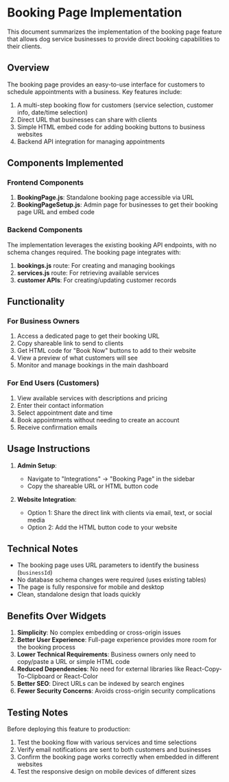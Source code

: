 # Booking Page Implementation

This document summarizes the implementation of the booking page feature that allows dog service businesses to provide direct booking capabilities to their clients.

## Overview

The booking page provides an easy-to-use interface for customers to schedule appointments with a business. Key features include:

1. A multi-step booking flow for customers (service selection, customer info, date/time selection)
2. Direct URL that businesses can share with clients
3. Simple HTML embed code for adding booking buttons to business websites
4. Backend API integration for managing appointments

## Components Implemented

### Frontend Components

1. **BookingPage.js**: Standalone booking page accessible via URL
2. **BookingPageSetup.js**: Admin page for businesses to get their booking page URL and embed code

### Backend Components

The implementation leverages the existing booking API endpoints, with no schema changes required. The booking page integrates with:

1. **bookings.js** route: For creating and managing bookings
2. **services.js** route: For retrieving available services
3. **customer APIs**: For creating/updating customer records

## Functionality

### For Business Owners

1. Access a dedicated page to get their booking URL
2. Copy shareable link to send to clients
3. Get HTML code for "Book Now" buttons to add to their website
4. View a preview of what customers will see
5. Monitor and manage bookings in the main dashboard

### For End Users (Customers)

1. View available services with descriptions and pricing
2. Enter their contact information
3. Select appointment date and time
4. Book appointments without needing to create an account
5. Receive confirmation emails

## Usage Instructions

1. **Admin Setup**:
   - Navigate to "Integrations" → "Booking Page" in the sidebar
   - Copy the shareable URL or HTML button code

2. **Website Integration**:
   - Option 1: Share the direct link with clients via email, text, or social media
   - Option 2: Add the HTML button code to your website

## Technical Notes

- The booking page uses URL parameters to identify the business (`businessId`)
- No database schema changes were required (uses existing tables)
- The page is fully responsive for mobile and desktop
- Clean, standalone design that loads quickly

## Benefits Over Widgets

1. **Simplicity**: No complex embedding or cross-origin issues
2. **Better User Experience**: Full-page experience provides more room for the booking process
3. **Lower Technical Requirements**: Business owners only need to copy/paste a URL or simple HTML code
4. **Reduced Dependencies**: No need for external libraries like React-Copy-To-Clipboard or React-Color
5. **Better SEO**: Direct URLs can be indexed by search engines
6. **Fewer Security Concerns**: Avoids cross-origin security complications

## Testing Notes

Before deploying this feature to production:

1. Test the booking flow with various services and time selections
2. Verify email notifications are sent to both customers and businesses
3. Confirm the booking page works correctly when embedded in different websites
4. Test the responsive design on mobile devices of different sizes